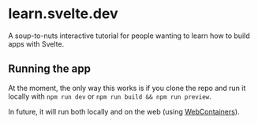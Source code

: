 # learn.svelte.dev

A soup-to-nuts interactive tutorial for people wanting to learn how to build apps with Svelte.

## Running the app

At the moment, the only way this works is if you clone the repo and run it locally with `npm run dev` or `npm run build && npm run preview`.

In future, it will run both locally and on the web (using [WebContainers](https://blog.stackblitz.com/posts/introducing-webcontainers/)).
